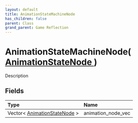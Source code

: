 ```yaml
---
layout: default
title: AnimationStateMachineNode
has_children: false
parent: Class
grand_parent: Game Reflection
---
```

# AnimationStateMachineNode( [ AnimationStateNode ](/riftbreaker-wiki/docs/game-reflection/classes/animation_state_node/) )
Description 

## Fields

| Type | Name |
|:----------|:--------------|
| Vector< [AnimationStateNode](/riftbreaker-wiki/docs/game-reflection/classes/animation_state_node/) > | animation_node_vec |

